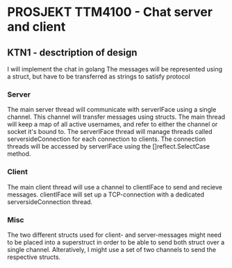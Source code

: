 
# PROSJEKT TTM4100 - Chat server and client #

## KTN1 - desctription of design ##

I will implement the chat in golang
The messages will be represented using a struct, but have to be transferred as strings to satisfy protocol

### Server ###
The main server thread will communicate with serverIFace using a single channel. This channel will transfer messages using structs.
The main thread will keep a map of all active usernames, and refer to either the channel or socket it's bound to.
The serverIFace thread will manage threads called serversideConnection for each connection to clients.
The connection threads will be accessed by serverIFace using the []reflect.SelectCase method.


### Client ### 
The main client thread will use a channel to clientIFace to send and recieve messages.
clientIFace will set up a TCP-connection with a dedicated serversideConnection thread.

### Misc ###
The two different structs used for client- and server-messages might need to be placed into a superstruct in order to be able to send both struct over a single channel.
Alteratively, I might use a set of two channels to send the respective structs. 
